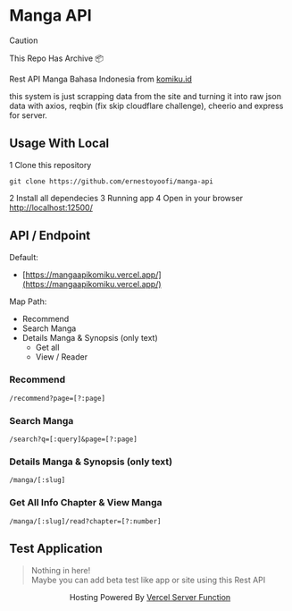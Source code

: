 # Manga API

> [!CAUTION]
> 
> This Repo Has Archive 📦

Rest API Manga Bahasa Indonesia from [komiku.id](//komiku.id)

this system is just scrapping data from the site and turning it into raw json data with axios, reqbin (fix skip cloudflare challenge), cheerio and express for server.

## Usage With Local

1 Clone this repository

  ```url
  git clone https://github.com/ernestoyoofi/manga-api
  ```

2 Install all dependecies
3 Running app
4 Open in your browser [http://localhost:12500/](http://localhost:12500/)

## API / Endpoint

Default:

- [https://mangaapikomiku.vercel.app/](https://mangaapikomiku.vercel.app/)

Map Path:

- Recommend
- Search Manga
- Details Manga & Synopsis (only text)
  - Get all
  - View / Reader

### Recommend

```url
/recommend?page=[?:page]
```

### Search Manga

```url
/search?q=[:query]&page=[?:page]
```

### Details Manga & Synopsis (only text)

```url
/manga/[:slug]
```

### Get All Info Chapter & View Manga

```url
/manga/[:slug]/read?chapter=[?:number]
```

## Test Application

> Nothing in here! <br/>
> Maybe you can add beta test like app or site using this Rest API

<center>

  Hosting Powered By [Vercel Server Function](https://vercel.com/?utm_source=github.com/ernestoyoofi/manga-api)

</center>
